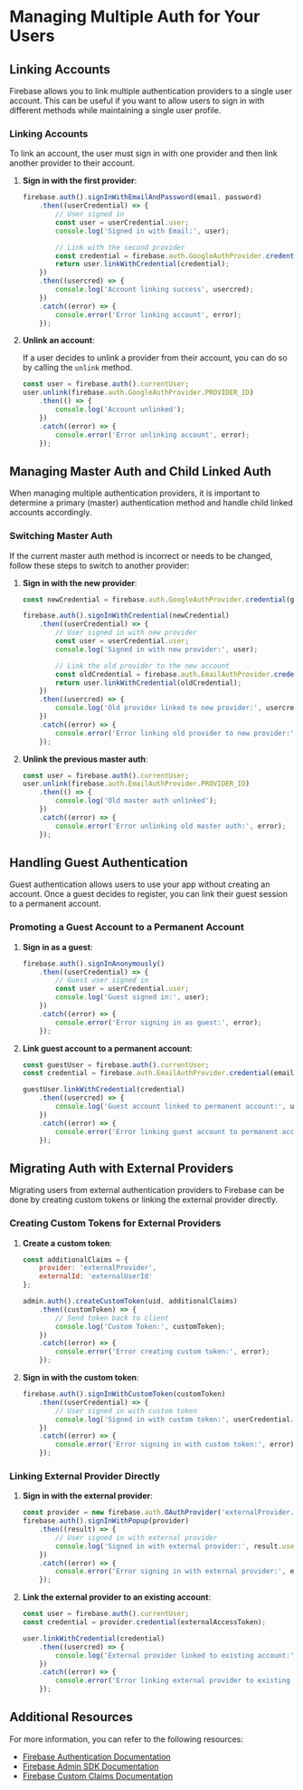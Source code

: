 # Managing Multiple Auth for Your Users

## Linking Accounts

Firebase allows you to link multiple authentication providers to a single user account. This can be useful if you want to allow users to sign in with different methods while maintaining a single user profile.

### Linking Accounts

To link an account, the user must sign in with one provider and then link another provider to their account.

1. **Sign in with the first provider**:

    ```javascript
    firebase.auth().signInWithEmailAndPassword(email, password)
        .then((userCredential) => {
            // User signed in
            const user = userCredential.user;
            console.log('Signed in with Email:', user);

            // Link with the second provider
            const credential = firebase.auth.GoogleAuthProvider.credential(googleAccessToken);
            return user.linkWithCredential(credential);
        })
        .then((usercred) => {
            console.log('Account linking success', usercred);
        })
        .catch((error) => {
            console.error('Error linking account', error);
        });
    ```

2. **Unlink an account**:

    If a user decides to unlink a provider from their account, you can do so by calling the `unlink` method.

    ```javascript
    const user = firebase.auth().currentUser;
    user.unlink(firebase.auth.GoogleAuthProvider.PROVIDER_ID)
        .then(() => {
            console.log('Account unlinked');
        })
        .catch((error) => {
            console.error('Error unlinking account', error);
        });
    ```

## Managing Master Auth and Child Linked Auth

When managing multiple authentication providers, it is important to determine a primary (master) authentication method and handle child linked accounts accordingly.

### Switching Master Auth

If the current master auth method is incorrect or needs to be changed, follow these steps to switch to another provider:

1. **Sign in with the new provider**:

    ```javascript
    const newCredential = firebase.auth.GoogleAuthProvider.credential(googleAccessToken);

    firebase.auth().signInWithCredential(newCredential)
        .then((userCredential) => {
            // User signed in with new provider
            const user = userCredential.user;
            console.log('Signed in with new provider:', user);

            // Link the old provider to the new account
            const oldCredential = firebase.auth.EmailAuthProvider.credential(email, password);
            return user.linkWithCredential(oldCredential);
        })
        .then((usercred) => {
            console.log('Old provider linked to new provider:', usercred);
        })
        .catch((error) => {
            console.error('Error linking old provider to new provider:', error);
        });
    ```

2. **Unlink the previous master auth**:

    ```javascript
    const user = firebase.auth().currentUser;
    user.unlink(firebase.auth.EmailAuthProvider.PROVIDER_ID)
        .then(() => {
            console.log('Old master auth unlinked');
        })
        .catch((error) => {
            console.error('Error unlinking old master auth:', error);
        });
    ```

## Handling Guest Authentication

Guest authentication allows users to use your app without creating an account. Once a guest decides to register, you can link their guest session to a permanent account.

### Promoting a Guest Account to a Permanent Account

1. **Sign in as a guest**:

    ```javascript
    firebase.auth().signInAnonymously()
        .then((userCredential) => {
            // Guest user signed in
            const user = userCredential.user;
            console.log('Guest signed in:', user);
        })
        .catch((error) => {
            console.error('Error signing in as guest:', error);
        });
    ```

2. **Link guest account to a permanent account**:

    ```javascript
    const guestUser = firebase.auth().currentUser;
    const credential = firebase.auth.EmailAuthProvider.credential(email, password);

    guestUser.linkWithCredential(credential)
        .then((usercred) => {
            console.log('Guest account linked to permanent account:', usercred);
        })
        .catch((error) => {
            console.error('Error linking guest account to permanent account:', error);
        });
    ```

## Migrating Auth with External Providers

Migrating users from external authentication providers to Firebase can be done by creating custom tokens or linking the external provider directly.

### Creating Custom Tokens for External Providers

1. **Create a custom token**:

    ```javascript
    const additionalClaims = {
        provider: 'externalProvider',
        externalId: 'externalUserId'
    };

    admin.auth().createCustomToken(uid, additionalClaims)
        .then((customToken) => {
            // Send token back to client
            console.log('Custom Token:', customToken);
        })
        .catch((error) => {
            console.error('Error creating custom token:', error);
        });
    ```

2. **Sign in with the custom token**:

    ```javascript
    firebase.auth().signInWithCustomToken(customToken)
        .then((userCredential) => {
            // User signed in with custom token
            console.log('Signed in with custom token:', userCredential.user);
        })
        .catch((error) => {
            console.error('Error signing in with custom token:', error);
        });
    ```

### Linking External Provider Directly

1. **Sign in with the external provider**:

    ```javascript
    const provider = new firebase.auth.OAuthProvider('externalProvider.com');
    firebase.auth().signInWithPopup(provider)
        .then((result) => {
            // User signed in with external provider
            console.log('Signed in with external provider:', result.user);
        })
        .catch((error) => {
            console.error('Error signing in with external provider:', error);
        });
    ```

2. **Link the external provider to an existing account**:

    ```javascript
    const user = firebase.auth().currentUser;
    const credential = provider.credential(externalAccessToken);

    user.linkWithCredential(credential)
        .then((usercred) => {
            console.log('External provider linked to existing account:', usercred);
        })
        .catch((error) => {
            console.error('Error linking external provider to existing account:', error);
        });
    ```

## Additional Resources

For more information, you can refer to the following resources:
- [Firebase Authentication Documentation](https://firebase.google.com/docs/auth)
- [Firebase Admin SDK Documentation](https://firebase.google.com/docs/admin/setup)
- [Firebase Custom Claims Documentation](https://firebase.google.com/docs/auth/admin/custom-claims)
